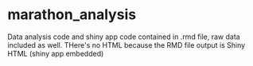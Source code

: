 # marathon_analysis

Data analysis code and shiny app code contained in .rmd file, raw data included as well. THere's no HTML because the RMD file output is Shiny HTML (shiny app embedded)

